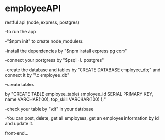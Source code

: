 # employeeAPI

restful api (node, express, postgres)

-to run the app

-"$npm init" to create node_moduless

-install the dependencies by "$npm install express pg cors"

-connect your postgress by "$psql -U postgres"

-create the database and tables by "CREATE DATABASE employee_db;" and connect it by "\c employee_db"

-create tables 

by "CREATE TABLE employee_table(
  employee_id SERIAL PRIMARY KEY,
  name VARCHAR(100),
  top_skill VARCHAR(100)
);" 

-check your table by "\dt" in your database

-You can post, delete, get all employees, get an employee information by id and update it.



front-end...
